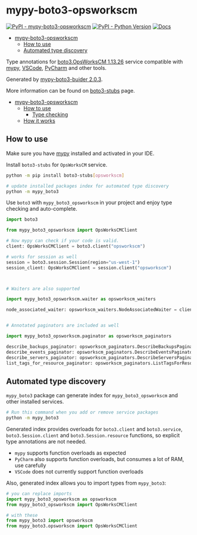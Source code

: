 # mypy-boto3-opsworkscm

[![PyPI - mypy-boto3-opsworkscm](https://img.shields.io/pypi/v/mypy-boto3-opsworkscm.svg?color=blue)](https://pypi.org/project/mypy-boto3-opsworkscm)
[![PyPI - Python Version](https://img.shields.io/pypi/pyversions/mypy-boto3-opsworkscm.svg?color=blue)](https://pypi.org/project/mypy-boto3-opsworkscm)
[![Docs](https://img.shields.io/readthedocs/mypy-boto3-builder.svg?color=blue)](https://mypy-boto3-builder.readthedocs.io/)

- [mypy-boto3-opsworkscm](#mypy-boto3-opsworkscm)
  - [How to use](#how-to-use)
  - [Automated type discovery](#automated-type-discovery)


Type annotations for
[boto3.OpsWorksCM 1.13.26](https://boto3.amazonaws.com/v1/documentation/api/1.13.26/reference/services/opsworkscm.html#OpsWorksCM) service
compatible with [mypy](https://github.com/python/mypy), [VSCode](https://code.visualstudio.com/),
[PyCharm](https://www.jetbrains.com/pycharm/) and other tools.

Generated by [mypy-boto3-buider 2.0.3](https://github.com/vemel/mypy_boto3_builder).

More information can be found on [boto3-stubs](https://pypi.org/project/boto3-stubs/) page.

- [mypy-boto3-opsworkscm](#mypy-boto3-opsworkscm)
  - [How to use](#how-to-use)
    - [Type checking](#type-checking)
  - [How it works](#how-it-works)

## How to use

Make sure you have [mypy](https://github.com/python/mypy) installed and activated in your IDE.

Install `boto3-stubs` for `OpsWorksCM` service.

```bash
python -m pip install boto3-stubs[opsworkscm]

# update installed packages index for automated type discovery
python -m mypy_boto3
```

Use `boto3` with `mypy_boto3_opsworkscm` in your project and enjoy type checking and auto-complete.

```python
import boto3

from mypy_boto3_opsworkscm import OpsWorksCMClient

# Now mypy can check if your code is valid.
client: OpsWorksCMClient = boto3.client("opsworkscm")

# works for session as well
session = boto3.session.Session(region="us-west-1")
session_client: OpsWorksCMClient = session.client("opsworkscm")



# Waiters are also supported

import mypy_boto3_opsworkscm.waiter as opsworkscm_waiters

node_associated_waiter: opsworkscm_waiters.NodeAssociatedWaiter = client.get_waiter("node_associated")


# Annotated paginators are included as well

import mypy_boto3_opsworkscm.paginator as opsworkscm_paginators

describe_backups_paginator: opsworkscm_paginators.DescribeBackupsPaginator = client.get_paginator("describe_backups")
describe_events_paginator: opsworkscm_paginators.DescribeEventsPaginator = client.get_paginator("describe_events")
describe_servers_paginator: opsworkscm_paginators.DescribeServersPaginator = client.get_paginator("describe_servers")
list_tags_for_resource_paginator: opsworkscm_paginators.ListTagsForResourcePaginator = client.get_paginator("list_tags_for_resource")
```

## Automated type discovery

`mypy_boto3` package can generate index for `mypy_boto3_opsworkscm` and other installed services.

```bash
# Run this command when you add or remove service packages
python -m mypy_boto3
```

Generated index provides overloads for `boto3.client` and `boto3.service`,
`boto3.Session.client` and `boto3.Session.resource` functions,
so explicit type annotations are not needed.

- `mypy` supports function overloads as expected
- `PyCharm` also supports function overloads, but consumes a lot of RAM, use carefully
- `VSCode` does not currently support function overloads

Also, generated index allows you to import types from `mypy_boto3`:

```python
# you can replace imports
import mypy_boto3_opsworkscm as opsworkscm
from mypy_boto3_opsworkscm import OpsWorksCMClient

# with these
from mypy_boto3 import opsworkscm
from mypy_boto3.opsworkscm import OpsWorksCMClient
```